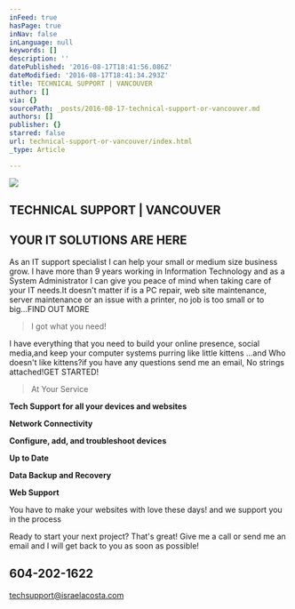 ```yaml
---
inFeed: true
hasPage: true
inNav: false
inLanguage: null
keywords: []
description: ''
datePublished: '2016-08-17T18:41:56.086Z'
dateModified: '2016-08-17T18:41:34.293Z'
title: TECHNICAL SUPPORT | VANCOUVER
author: []
via: {}
sourcePath: _posts/2016-08-17-technical-support-or-vancouver.md
authors: []
publisher: {}
starred: false
url: technical-support-or-vancouver/index.html
_type: Article

---
```

![](https://the-grid-user-content.s3-us-west-2.amazonaws.com/c26f8934-badf-4450-b86a-9b4b01cbbbd7.jpg)

## TECHNICAL SUPPORT | VANCOUVER

## YOUR IT SOLUTIONS ARE HERE

As an IT support specialist I can help your small or medium size business grow. I have more than 9 years working in Information Technology and as a System Administrator I can give you peace of mind when taking care of your IT needs.It doesn't matter if is a PC repair, web site maintenance, server maintenance or an issue with a printer, no job is too small or to big...FIND OUT MORE

> I got what you need!

I have everything that you need to build your online presence, social media,and keep your computer systems purring like little kittens ...and Who doesn't like kittens?if you have any questions send me an email, No strings attached!GET STARTED!

> At Your Service

**Tech Support for all your devices and websites**

**Network Connectivity**

**Configure, add, and troubleshoot devices**

**Up to Date**

**Data Backup and Recovery**

**Web Support**

You have to make your websites with love these days! and we support you in the process

Ready to start your next project? That's great! Give me a call or send me an email and I will get back to you as soon as possible!

## 604-202-1622

techsupport@israelacosta.com